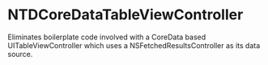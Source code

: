 NTDCoreDataTableViewController
==============================

Eliminates boilerplate code involved with a CoreData based UITableViewController which uses a NSFetchedResultsController as its data source.
